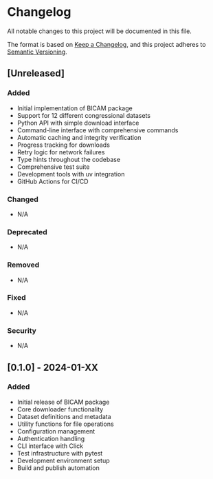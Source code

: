 # Changelog

All notable changes to this project will be documented in this file.

The format is based on [Keep a Changelog](https://keepachangelog.com/en/1.0.0/),
and this project adheres to [Semantic Versioning](https://semver.org/spec/v2.0.0.html).

## [Unreleased]

### Added

- Initial implementation of BICAM package
- Support for 12 different congressional datasets
- Python API with simple download interface
- Command-line interface with comprehensive commands
- Automatic caching and integrity verification
- Progress tracking for downloads
- Retry logic for network failures
- Type hints throughout the codebase
- Comprehensive test suite
- Development tools with uv integration
- GitHub Actions for CI/CD

### Changed

- N/A

### Deprecated

- N/A

### Removed

- N/A

### Fixed

- N/A

### Security

- N/A

## [0.1.0] - 2024-01-XX

### Added

- Initial release of BICAM package
- Core downloader functionality
- Dataset definitions and metadata
- Utility functions for file operations
- Configuration management
- Authentication handling
- CLI interface with Click
- Test infrastructure with pytest
- Development environment setup
- Build and publish automation
